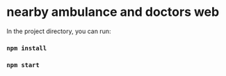 # nearby ambulance and doctors web

In the project directory, you can run:
### `npm install`
### `npm start`
